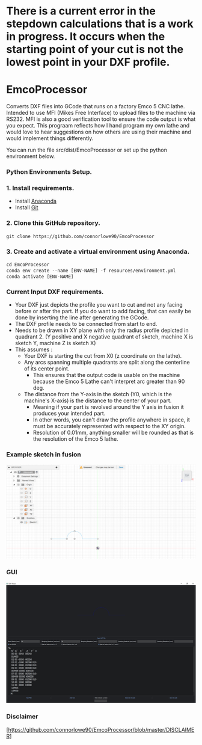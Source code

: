 # There is a current error in the stepdown calculations that is a work in progress. It occurs when the starting point of your cut is not the lowest point in your DXF profile.

# EmcoProcessor
Converts DXF files into GCode that runs on a factory Emco 5 CNC lathe.
Intended to use MFI (Mikes Free Interface) to upload files to the machine via RS232.
MFI is also a good verification tool to ensure the code output is what you expect.
This prograam reflects how I hand program my own lathe and would love to hear 
suggestions on how others are using their machine and would implement things differently.

You can run the file src/dist/EmcoProcessor or set up the python environment below.
### Python Environments Setup.
### 1. Install requirements.
- Install [Anaconda](https://docs.anaconda.com/anaconda/install/index.html)
- Install [Git](https://git-scm.com/book/en/v2/Getting-Started-Installing-Git)
### 2. Clone this GitHub repository.
```
git clone https://github.com/connorlowe90/EmcoProcessor
```
### 3. Create and activate a virtual environment using Anaconda.
```
cd EmcoProcessor
conda env create --name [ENV-NAME] -f resources/environment.yml
conda activate [ENV-NAME]
```
### Current Input DXF requirements.
- Your DXF just depicts the profile you want to cut and not any facing before or after the part. If you do want to add facing, that can easily be done by inserting the line after generating the GCode.
- The DXF profile needs to be connected from start to end.
- Needs to be drawn in XY plane with only the radius profile depicted in quadrant 2. (Y positive and X negative quadrant of sketch, machine X is sketch Y, machine Z is sketch X)
- This assumes :
  - Your DXF is starting the cut from X0 (z coordinate on the lathe).
  - Any arcs spanning multiple quadrants are split along the centerline of its center point.
    - This ensures that the output code is usable on the machine because the Emco 5 Lathe can't interpret arc greater than 90 deg.
  - The distance from the Y-axis in the sketch (Y0, which is the machine's X-axis) is the distance to the center of your part.
    - Meaning if your part is revolved around the Y axis in fusion it produces your intended part.
    - In other words, you can't draw the profile anywhere in space, it must be accurately represented with respect to the XY origin.
    - Resolution of 0.01mm, anything smaller will be rounded as that is the resolution of the Emco 5 lathe.

### Example sketch in fusion
![imgageprocessing](https://github.com/connorlowe90/EmcoProcessor/blob/master/tests/Test%20Output%20GUI%20Images/exampleFusionSketch.PNG)

### GUI
![imgageprocessing](https://github.com/connorlowe90/EmcoProcessor/blob/master/tests/Test%20Output%20GUI%20Images/gui.PNG)

### Disclaimer

[https://github.com/connorlowe90/EmcoProcessor/blob/master/DISCLAIMER]
